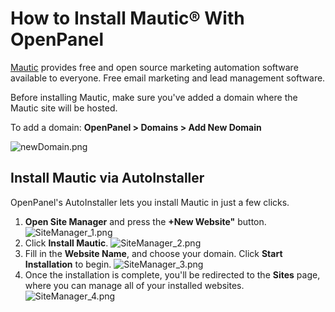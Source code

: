 # How to Install Mautic® With OpenPanel

[Mautic](https://mautic.org/) provides free and open source marketing automation software available to everyone. Free email marketing and lead management software.

Before installing Mautic, make sure you've added a domain where the Mautic site will be hosted.

To add a domain:
**OpenPanel > Domains > Add New Domain**

![newDomain.png](/img/panel/v2/wpgDomain.png)

## Install Mautic via AutoInstaller

OpenPanel's AutoInstaller lets you install Mautic in just a few clicks.

1. **Open Site Manager** and press the **+New Website"** button.
   ![SiteManager_1.png](/img/panel/v2/wpgSitemanager1.png)
2. Click **Install Mautic**.
   ![SiteManager_2.png](https://i.postimg.cc/z5FwjHGw/2025-08-15-18-01.png)
3. Fill in the **Website Name**, and choose your domain.
   Click **Start Installation** to begin.
   ![SiteManager_3.png](https://i.postimg.cc/MqZ7rZnC/2025-08-15-18-01-1.png)
5. Once the installation is complete, you'll be redirected to the **Sites** page, where you can manage all of your installed websites.
   ![SiteManager_4.png](https://i.postimg.cc/2mDFh7r8/2025-08-15-18-02.png)
